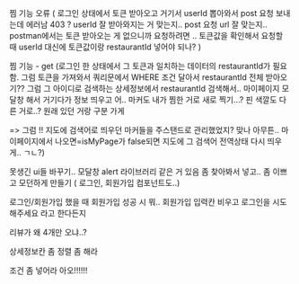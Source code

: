 찜 기능 오류 ( 로그인 상태에서 토큰 받아오고 거기서 userId 뽑아와서 post 요청 보내는데 에러남 403 ? 
userId 잘 받아와지는 거 맞는지..
post 요청 url 잘 맞는지..
postman에서는 토큰 받아오는 게 없으니까 요청하려면 .. 토큰값을 확인해서 요청할 때 userId 대신에 토큰값이랑 restaurantId 넣어야 되나?
)



찜 기능 - get (로그인 한 상태에서 그 토큰과 일치하는 데이터의 restaurantId가 필요함. 그럼 토큰을 가져와서 쿼리문에서 WHERE 조건 달아서 restaurantId 전체 받아오기??
그럼 그 아이디로 검색하는 상세정보에서 restaurantId 검색해서..
마이페이지 모달창 해서 거기다가 정보 띄우고 어.. 마커도 내가 찜한 거로 새로 찍기...? 핀 색깔도 다른 거로..? 원래 있던 거랑 구분 가게

=> 그럼 !! 지도에 검색어로 띄우던 마커들을 주스탠드로 관리했었지? 맞나
아무튼.. 마이페이지에서 나오면=isMyPage가 false되면 지도에 그 검색어 전역상태 다시 띄우게.. ㄱㄴ?)



못생긴 ui들 바꾸기..
모달창 alert 라이브러리 같은 거 있음 좀 찾아봐서 넣고.. 
좀 이쁘고 모던하게 만들기
( 로그인, 회원가입 컴포넌트도..)



로그인/회원가입 했을 때 
회원가입 성공 시 뭐.. 회원가입 입력칸 비우고 로그인을 시도해주세요 라고 한다든지 



리뷰가 왜 4개만 오냐..?

상세정보칸 좀 정렬 좀 해라

조건 좀 넣어라
아오!!!!!!